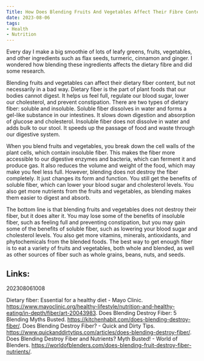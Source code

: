 ```yaml
---
Title: How Does Blending Fruits And Vegetables Affect Their Fibre Content?
date: 2023-08-06
tags:
- Health
- Nutrition
---
```


Every day I make a big smoothie of lots of leafy greens, fruits, vegetables, and other ingredients such as flax seeds, turmeric, cinnamon and ginger. I wondered how blending these ingredients affects the dietary fibre and did some research.

Blending fruits and vegetables can affect their dietary fiber content, but not necessarily in a bad way. Dietary fiber is the part of plant foods that our bodies cannot digest. It helps us feel full, regulate our blood sugar, lower our cholesterol, and prevent constipation. There are two types of dietary fiber: soluble and insoluble. Soluble fiber dissolves in water and forms a gel-like substance in our intestines. It slows down digestion and absorption of glucose and cholesterol. Insoluble fiber does not dissolve in water and adds bulk to our stool. It speeds up the passage of food and waste through our digestive system.

When you blend fruits and vegetables, you break down the cell walls of the plant cells, which contain insoluble fiber. This makes the fiber more accessible to our digestive enzymes and bacteria, which can ferment it and produce gas. It also reduces the volume and weight of the food, which may make you feel less full. However, blending does not destroy the fiber completely. It just changes its form and function. You still get the benefits of soluble fiber, which can lower your blood sugar and cholesterol levels. You also get more nutrients from the fruits and vegetables, as blending makes them easier to digest and absorb.

The bottom line is that blending fruits and vegetables does not destroy their fiber, but it does alter it. You may lose some of the benefits of insoluble fiber, such as feeling full and preventing constipation, but you may gain some of the benefits of soluble fiber, such as lowering your blood sugar and cholesterol levels. You also get more vitamins, minerals, antioxidants, and phytochemicals from the blended foods. The best way to get enough fiber is to eat a variety of fruits and vegetables, both whole and blended, as well as other sources of fiber such as whole grains, beans, nuts, and seeds.

## Links:

202308061008

Dietary fiber: Essential for a healthy diet - Mayo Clinic. https://www.mayoclinic.org/healthy-lifestyle/nutrition-and-healthy-eating/in-depth/fiber/art-20043983.
Does Blending Destroy Fiber: 5 Blending Myths Busted. https://kitchenhabit.com/does-blending-destroy-fiber/.
Does Blending Destroy Fiber? - Quick and Dirty Tips. https://www.quickanddirtytips.com/articles/does-blending-destroy-fiber/.
Does Blending Destroy Fiber and Nutrients? Myth Busted! - World of Blenders. https://worldofblenders.com/does-blending-fruit-destroy-fiber-nutrients/.

